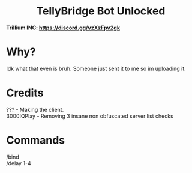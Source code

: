 <h1 align="center">TellyBridge Bot Unlocked</h1>

**Trillium INC: https://discord.gg/vzXzFpv2gk**

# Why?
Idk what that even is bruh. Someone just sent it to me so im uploading it.

# Credits
??? - Making the client. <br>
3000IQPlay - Removing 3 insane non obfuscated server list checks <br>

# Commands
/bind <bind> <br>
/delay 1-4 <br>
